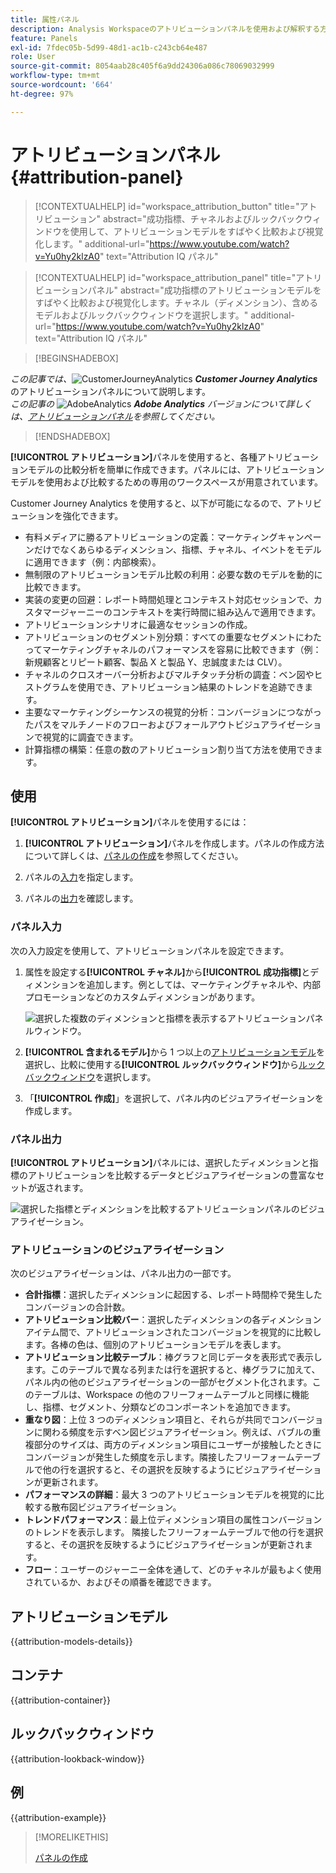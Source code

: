 ```yaml
---
title: 属性パネル
description: Analysis Workspaceのアトリビューションパネルを使用および解釈する方法について説明します。
feature: Panels
exl-id: 7fdec05b-5d99-48d1-ac1b-c243cb64e487
role: User
source-git-commit: 8054aab28c405f6a9dd24306a086c78069032999
workflow-type: tm+mt
source-wordcount: '664'
ht-degree: 97%

---
```


# アトリビューションパネル {#attribution-panel}

<!-- markdownlint-disable MD034 -->

>[!CONTEXTUALHELP]
>id="workspace_attribution_button"
>title="アトリビューション"
>abstract="成功指標、チャネルおよびルックバックウィンドウを使用して、アトリビューションモデルをすばやく比較および視覚化します。"
>additional-url="https://www.youtube.com/watch?v=Yu0hy2klzA0" text="Attribution IQ パネル"

>[!CONTEXTUALHELP]
>id="workspace_attribution_panel"
>title="アトリビューションパネル"
>abstract="成功指標のアトリビューションモデルをすばやく比較および視覚化します。チャネル（ディメンション）、含めるモデルおよびルックバックウィンドウを選択します。"
>additional-url="https://www.youtube.com/watch?v=Yu0hy2klzA0" text="Attribution IQ パネル"

<!-- markdownlint-enable MD034 -->

>[!BEGINSHADEBOX]

_この記事では、_![CustomerJourneyAnalytics](/help/assets/icons/CustomerJourneyAnalytics.svg) _**Customer Journey Analytics**_ のアトリビューションパネルについて説明します。<br/>_この記事の_ ![AdobeAnalytics](/help/assets/icons/AdobeAnalytics.svg) _**Adobe Analytics** バージョンについて詳しくは、[アトリビューションパネル](https://experienceleague.adobe.com/ja/docs/analytics/analyze/analysis-workspace/panels/attribution)を参照してください。_

>[!ENDSHADEBOX]

**[!UICONTROL アトリビューション]**&#x200B;パネルを使用すると、各種アトリビューションモデルの比較分析を簡単に作成できます。パネルには、アトリビューションモデルを使用および比較するための専用のワークスペースが用意されています。

Customer Journey Analytics を使用すると、以下が可能になるので、アトリビューションを強化できます。

* 有料メディアに勝るアトリビューションの定義：マーケティングキャンペーンだけでなくあらゆるディメンション、指標、チャネル、イベントをモデルに適用できます（例：内部検索）。
* 無制限のアトリビューションモデル比較の利用：必要な数のモデルを動的に比較できます。
* 実装の変更の回避：レポート時間処理とコンテキスト対応セッションで、カスタマージャーニーのコンテキストを実行時間に組み込んで適用できます。
* アトリビューションシナリオに最適なセッションの作成。
* アトリビューションのセグメント別分類：すべての重要なセグメントにわたってマーケティングチャネルのパフォーマンスを容易に比較できます（例：新規顧客とリピート顧客、製品 X と製品 Y、忠誠度または CLV）。
* チャネルのクロスオーバー分析およびマルチタッチ分析の調査：ベン図やヒストグラムを使用でき、アトリビューション結果のトレンドを追跡できます。
* 主要なマーケティングシーケンスの視覚的分析：コンバージョンにつながったパスをマルチノードのフローおよびフォールアウトビジュアライゼーションで視覚的に調査できます。
* 計算指標の構築：任意の数のアトリビューション割り当て方法を使用できます。

## 使用

**[!UICONTROL アトリビューション]**&#x200B;パネルを使用するには：

1. **[!UICONTROL アトリビューション]**&#x200B;パネルを作成します。パネルの作成方法について詳しくは、[パネルの作成](panels.md#create-a-panel)を参照してください。

1. パネルの[入力](#panel-input)を指定します。

1. パネルの[出力](#panel-output)を確認します。

### パネル入力

次の入力設定を使用して、アトリビューションパネルを設定できます。

1. 属性を設定する&#x200B;**[!UICONTROL チャネル]**&#x200B;から&#x200B;**[!UICONTROL 成功指標]**&#x200B;とディメンションを追加します。例としては、マーケティングチャネルや、内部プロモーションなどのカスタムディメンションがあります。

   ![選択した複数のディメンションと指標を表示するアトリビューションパネルウィンドウ。](assets/attribution-panel.png)

1. **[!UICONTROL 含まれるモデル]**&#x200B;から 1 つ以上の[アトリビューションモデル](#attribution-models)を選択し、比較に使用する&#x200B;**[!UICONTROL ルックバックウィンドウ]**&#x200B;から[ルックバックウィンドウ](#lookback-window)を選択します。

1. 「**[!UICONTROL 作成]**」を選択して、パネル内のビジュアライゼーションを作成します。

### パネル出力

**[!UICONTROL アトリビューション]**&#x200B;パネルには、選択したディメンションと指標のアトリビューションを比較するデータとビジュアライゼーションの豊富なセットが返されます。

![選択した指標とディメンションを比較するアトリビューションパネルのビジュアライゼーション。](assets/attr_panel_vizs.png)

### アトリビューションのビジュアライゼーション

次のビジュアライゼーションは、パネル出力の一部です。

* **合計指標**：選択したディメンションに起因する、レポート時間枠で発生したコンバージョンの合計数。
* **アトリビューション比較バー**：選択したディメンションの各ディメンションアイテム間で、アトリビューションされたコンバージョンを視覚的に比較します。各棒の色は、個別のアトリビューションモデルを表します。
* **アトリビューション比較テーブル**：棒グラフと同じデータを表形式で表示します。このテーブルで異なる列または行を選択すると、棒グラフに加えて、パネル内の他のビジュアライゼーションの一部がセグメント化されます。このテーブルは、Workspace の他のフリーフォームテーブルと同様に機能し、指標、セグメント、分類などのコンポーネントを追加できます。
* **重なり図**：上位 3 つのディメンション項目と、それらが共同でコンバージョンに関わる頻度を示すベン図ビジュアライゼーション。例えば、バブルの重複部分のサイズは、両方のディメンション項目にユーザーが接触したときにコンバージョンが発生した頻度を示します。隣接したフリーフォームテーブルで他の行を選択すると、その選択を反映するようにビジュアライゼーションが更新されます。
* **パフォーマンスの詳細**：最大 3 つのアトリビューションモデルを視覚的に比較する散布図ビジュアライゼーション。
* **トレンドパフォーマンス**：最上位ディメンション項目の属性コンバージョンのトレンドを表示します。 隣接したフリーフォームテーブルで他の行を選択すると、その選択を反映するようにビジュアライゼーションが更新されます。
* **フロー**：ユーザーのジャーニー全体を通して、どのチャネルが最もよく使用されているか、およびその順番を確認できます。

## アトリビューションモデル

{{attribution-models-details}}

## コンテナ

{{attribution-container}}

## ルックバックウィンドウ

{{attribution-lookback-window}}

## 例

{{attribution-example}}

>[!MORELIKETHIS]
>
> [パネルの作成](/help/analysis-workspace/c-panels/panels.md#create-a-panel)
>
